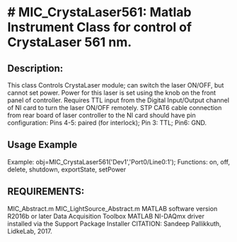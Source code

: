 # # MIC_CrystaLaser561: Matlab Instrument Class for control of CrystaLaser 561 nm.
## Description:
This class Controls CrystaLaser module; can switch the laser ON/OFF, but cannot
set power. Power for this laser is set using the knob on the front
panel of controller.
Requires TTL input from the Digital Input/Output channel of NI card
to turn the laser ON/OFF remotely. STP CAT6 cable connection from
rear board of laser controller to the NI card should have pin
configuration: Pins 4-5: paired (for interlock); Pin 3: TTL;
Pin6: GND.
## Usage Example
Example: obj=MIC_CrystaLaser561('Dev1','Port0/Line0:1');
Functions: on, off, delete, shutdown, exportState, setPower
## REQUIREMENTS:
MIC_Abstract.m
MIC_LightSource_Abstract.m
MATLAB software version R2016b or later
Data Acquisition Toolbox
MATLAB NI-DAQmx driver installed via the Support Package Installer
CITATION: Sandeep Pallikkuth, LidkeLab, 2017.
